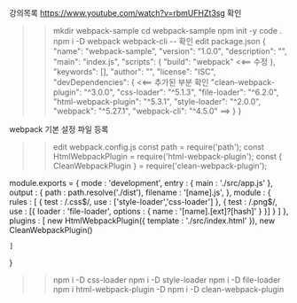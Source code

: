 강의목록 https://www.youtube.com/watch?v=rbmUFHZt3sg 확인 


>> mkdir webpack-sample
>> cd webpack-sample
>> npm init -y
>> code .
>> npm i -D webpack webpack-cli
-- 확인
>> edit package.json
{
  "name": "webpack-sample",
  "version": "1.0.0",
  "description": "",
  "main": "index.js",
  "scripts": {
    "build": "webpack"   <<== 수정 
  },
  "keywords": [],
  "author": "",
  "license": "ISC",
  "devDependencies": {    <<== 추가된 부분 확인 
    "clean-webpack-plugin": "^3.0.0",
    "css-loader": "^5.1.3",
    "file-loader": "^6.2.0",
    "html-webpack-plugin": "^5.3.1",
    "style-loader": "^2.0.0",
    "webpack": "^5.27.1",
    "webpack-cli": "^4.5.0"  ==> 
  }
}

webpack 기본 설정 파일 등록 
>> edit webpack.config.js
const path = require('path');
const HtmlWebpackPlugin = require('html-webpack-plugin');
const { CleanWebpackPlugin } = require('clean-webpack-plugin');

module.exports = {
    mode : 'development',
    entry : {
        main : './src/app.js'
    },
    output : {
        path : path.resolve('./dist'),
        filename : '[name].js',
    },
    module : {
        rules : [
            { 
                test : /\.css$/,
                use : ['style-loader','css-loader']
            },
            { 
                test : /\.png$/,
                use : [{
                    loader : 'file-loader',
                    options : {
                        name : '[name].[ext]?[hash]'
                    }
                }]
            }
        ]
    },
    plugins : [
        new HtmlWebpackPlugin({
            template : './src/index.html'
        }),
        new CleanWebpackPlugin()

    ]
}




>> npm i -D css-loader
>> npm i -D style-loader
>> npm i -D file-loader 
>> npm i html-webpack-plugin -D
>> npm i -D clean-webpack-plugin
